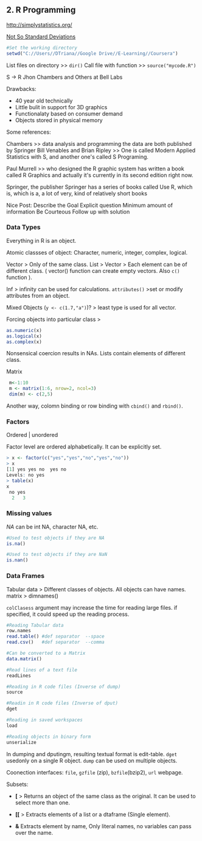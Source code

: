 ## 2. R Programming


http://simplystatistics.org/ 

 [Not So Standard Deviations](https://soundcloud.com/nssd-podcast)

```r
#Set the working directory
setwd("C://Users//DTriana//Google Drive//E-Learning//Coursera")
```
List files on directory >> `dir()` 
Call file with function >> `source("mycode.R")`

S -> R Jhon Chambers and Others at Bell Labs

Drawbacks:
 - 40 year old technically
 - Little bulit in support for 3D graphics
 - Functionalaty based on consumer demand
 - Objects stored in physical memory

Some references:

Chambers >> data analysis and programming the data are both published by Springer
Bill Venables and Brian Ripley >> One is called Modern Applied Statistics with S, and another one's called S Programing.

Paul Murrell >> who designed the R graphic system has written a book called R Graphics and actually it's currently in its second edition right now. 

Springer, the publisher Springer has a series of books called Use R, which is, which is a, a lot of very, kind of relatively short books

Nice Post: 
Describe the Goal
Explicit question 
Minimum amount of information
Be Courteous
Follow up with solution

### Data Types 
Everything in R is an object.

Atomic classses of object: Character, numeric, integer, complex, logical.

Vector > Only of the same class.
List > Vector > Each element can be of different class. ( vector() function can create empty vectors. Also `c()` function ).

Inf > infinity can be used for calculations.
`attributes()` >set or modify attributes from an object.

Mixed Objects (``` y <- c(1.7,"a") ```)? > least type is used for all vector.

Forcing objects into particular class >

```r
as.numeric(x)
as.logical(x)
as.complex(x)
```

Nonsensical coercion results in NAs.
Lists contain elements of different class. 

Matrix
```r
 m<-1:10
 m <- matrix(1:6, nrow=2, ncol=3)
 dim(m) <- c(2,5)
```
Another way, colomn binding or row binding with `cbind()` and `rbind()`.

### Factors
Ordered | unordered

Factor level are ordered alphabetically. It can be explicitly set.

```r
> x <- factor(c("yes","yes","no","yes","no"))
> x
[1] yes yes no  yes no 
Levels: no yes
> table(x)
x
 no yes 
  2   3 
```

### Missing values

*NA* can be int NA, character NA, etc.

```r
#Used to test objects if they are NA
is.na() 

#Used to test objects if they are NaN
is.nan()
```
### Data Frames

Tabular data > Different classes of objects. All objects can have names. matrix > dimnames()

`colClasess` argument may increase the time for reading large files. if specified, it could speed up the reading process.

```r
#Reading Tabular data
row.names
read.table() #def separator  --space
read.csv()   #def separator  --comma

#Can be converted to a Matrix
data.matrix()

#Read lines of a text file
readLines

#Reading in R code files (Inverse of dump)
source

#Readin in R code files (Inverse of dput)
dget

#Reading in saved workspaces
load

#Reading objects in binary form
unserialize 

```

In dumping and dputingm, resulting textual format is edit-table. `dget` usedonly on a single R object. `dump` can be used on multiple objects.

Coonection interfaces: `file`, `gzfile` (zip), `bzfile`(bzip2), `url` webpage.

Subsets:
 - **[** > Returns an object of the same class as the original. It can be used to select more than one.

 - **[[** > Extracts elements of a list or a dtaframe (Single element).

 - **&** Extracts element by name, Only literal names, no variables can pass over the name.



